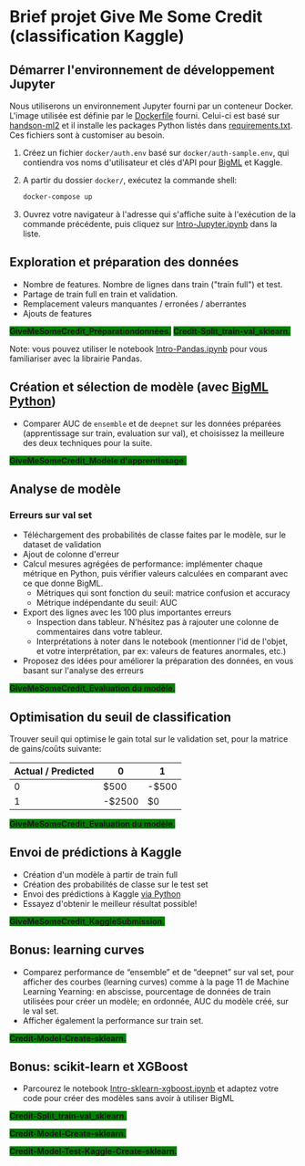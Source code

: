 # Brief projet Give Me Some Credit (classification Kaggle)

## Démarrer l'environnement de développement Jupyter

Nous utiliserons un environnement Jupyter fourni par un conteneur Docker. L'image utilisée est définie par le [Dockerfile](docker/Dockerfile) fourni. Celui-ci est basé sur [handson-ml2](https://github.com/ageron/handson-ml2/tree/master/docker) et il installe les packages Python listés dans [requirements.txt](requirements.txt). Ces fichiers sont à customiser au besoin.

1. Créez un fichier `docker/auth.env` basé sur `docker/auth-sample.env`, qui contiendra vos noms d'utilisateur et clés d'API pour [BigML](https://bigml.com) et Kaggle.
2. A partir du dossier `docker/`, exécutez la commande shell:

    ```bash
    docker-compose up
    ```

3. Ouvrez votre navigateur à l'adresse qui s'affiche suite à l'exécution de la commande précédente, puis cliquez sur [Intro-Jupyter.ipynb](Intro-Jupyter.ipynb) dans la liste.

## Exploration et préparation des données

* Nombre de features. Nombre de lignes dans train ("train full") et test. 
* Partage de train full en train et validation.
* Remplacement valeurs manquantes / erronées / aberrantes
* Ajouts de features

<span style="background-color:green"> **GiveMeSomeCredit_Préparationdonnées.**</span>
<span style="background-color:green"> **Credit-Split_train-val_sklearn.**</span>

Note: vous pouvez utiliser le notebook [Intro-Pandas.ipynb](Intro-Pandas.ipynb) pour vous familiariser avec la librairie Pandas.

## Création et sélection de modèle (avec [BigML Python](http://bigml.readthedocs.io))

* Comparer AUC de `ensemble` et de `deepnet` sur les données préparées (apprentissage sur train, evaluation sur val), et choisissez la meilleure des deux techniques pour la suite.

<span style="background-color:green"> **GiveMeSomeCredit_Modèle d'apprentissage.**</span>

## Analyse de modèle

### Erreurs sur val set

* Téléchargement des probabilités de classe faites par le modèle, sur le dataset de validation
* Ajout de colonne d'erreur
* Calcul mesures agrégées de performance: implémenter chaque métrique en Python, puis vérifier valeurs calculées en comparant avec ce que donne BigML.
  * Métriques qui sont fonction du seuil: matrice confusion et accuracy
  * Métrique indépendante du seuil: AUC
* Export des lignes avec les 100 plus importantes erreurs
  * Inspection dans tableur. N'hésitez pas à rajouter une colonne de commentaires dans votre tableur.
  * Interprétations à noter dans le notebook (mentionner l'id de l'objet, et votre interprétation, par ex: valeurs de features anormales, etc.)
* Proposez des idées pour améliorer la préparation des données, en vous basant sur l'analyse des erreurs

<span style="background-color:green"> **GiveMeSomeCredit_Evaluation du modèle.**</span>

## Optimisation du seuil de classification

Trouver seuil qui optimise le gain total sur le validation set, pour la matrice de gains/coûts suivante:

  | Actual / Predicted | 0 | 1 |
  |--------------------|---|---|
  | 0 | $500 | -$500 |
  | 1 | -$2500 | $0 |
    
<span style="background-color:green"> **GiveMeSomeCredit_Evaluation du modèle.**</span>

## Envoi de prédictions à Kaggle

* Création d'un modèle à partir de train full
* Création des probabilités de classe sur le test set
* Envoi des prédictions à Kaggle [via Python](https://github.com/kaggle/kaggle-api)
* Essayez d'obtenir le meilleur résultat possible!

<span style="background-color:green"> **GiveMeSomeCredit_KaggleSubmission.**</span>

## Bonus: learning curves

* Comparez performance de “ensemble” et de “deepnet” sur val set, pour afficher des courbes (learning curves) comme à la page 11 de Machine Learning Yearning: en abscisse, pourcentage de données de train utilisées pour créer un modèle; en ordonnée, AUC du modèle créé, sur le val set.
* Afficher également la performance sur train set.

<span style="background-color:green"> **Credit-Model-Create-sklearn.**</span>

## Bonus: scikit-learn et XGBoost

* Parcourez le notebook [Intro-sklearn-xgboost.ipynb](Intro-sklearn-xgboost.ipynb) et adaptez votre code pour créer des modèles sans avoir à utiliser BigML

<span style="background-color:green"> **Credit-Split_train-val_sklearn.**</span>

<span style="background-color:green"> **Credit-Model-Create-sklearn.**</span>

<span style="background-color:green"> **Credit-Model-Test-Kaggle-Create-sklearn.**</span>

